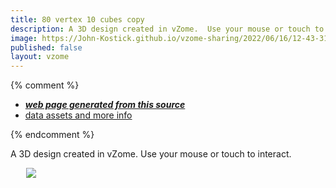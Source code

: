 ```yaml
---
title: 80 vertex 10 cubes copy
description: A 3D design created in vZome.  Use your mouse or touch to interact.
image: https://John-Kostick.github.io/vzome-sharing/2022/06/16/12-43-31-80-vertex-10-cubes-copy/80-vertex-10-cubes-copy.png
published: false
layout: vzome
---
```


{% comment %}
 - [***web page generated from this source***](<https://John-Kostick.github.io/vzome-sharing/2022/06/16/80-vertex-10-cubes-copy-12-43-31.html>)
 - [data assets and more info](<https://github.com/John-Kostick/vzome-sharing/tree/main/2022/06/16/12-43-31-80-vertex-10-cubes-copy/>)
 
{% endcomment %}

A 3D design created in vZome.  Use your mouse or touch to interact.

<vzome-viewer style="width: 87%; height: 60vh; margin: 5%"
       src="https://John-Kostick.github.io/vzome-sharing/2022/06/16/12-43-31-80-vertex-10-cubes-copy/80-vertex-10-cubes-copy.vZome" >
  <img src="https://John-Kostick.github.io/vzome-sharing/2022/06/16/12-43-31-80-vertex-10-cubes-copy/80-vertex-10-cubes-copy.png" />
</vzome-viewer>